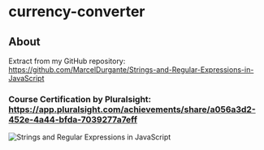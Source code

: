 # currency-converter

## About
Extract from my GitHub repository: https://github.com/MarcelDurgante/Strings-and-Regular-Expressions-in-JavaScript

### Course Certification by Pluralsight: https://app.pluralsight.com/achievements/share/a056a3d2-452e-4a44-bfda-7039277a7eff

![Strings and Regular Expressions in JavaScript](https://github.com/MarcelDurgante/Strings-and-Regular-Expressions-in-JavaScript/assets/83427196/47755e67-4574-4669-9413-d2701ea0d5d1)
